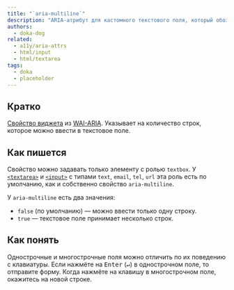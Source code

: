 ```yaml
---
title: "`aria-multiline`"
description: "ARIA-атрибут для кастомного текстового поля, который обозначает сколько строк можно в него ввести."
authors:
  - doka-dog
related:
  - a11y/aria-attrs
  - html/input
  - html/textarea
tags:
  - doka
  - placeholder
---
```


## Кратко

[Свойство виджета](/a11y/aria-attrs/#atributy-vidzhetov) из [WAI-ARIA](/a11y/aria-intro/#specifikaciya). Указывает на количество строк, которое можно ввести в текстовое поле.

## Как пишется

Свойство можно задавать только элементу с ролью `textbox`. У [`<textarea>`](/html/textarea/) и [`<input>`](/html/input/#type) с типами `text`, `email`, `tel`, `url` эта роль есть по умолчанию, как и собственно свойство `aria-multiline`.

У `aria-multiline` есть два значения:

- `false` (по умолчанию) — можно ввести только одну строку.
- `true` — текстовое поле принимает несколько строк.

## Как понять

Однострочные и многострочные поля можно отличить по их поведению с клавиатуры. Если нажмёте на <kbd>Enter</kbd> (<kbd>↵</kbd>) в однострочном поле, то отправите форму. Когда нажмёте на клавишу в многострочном поле, окажитесь на новой строке.
